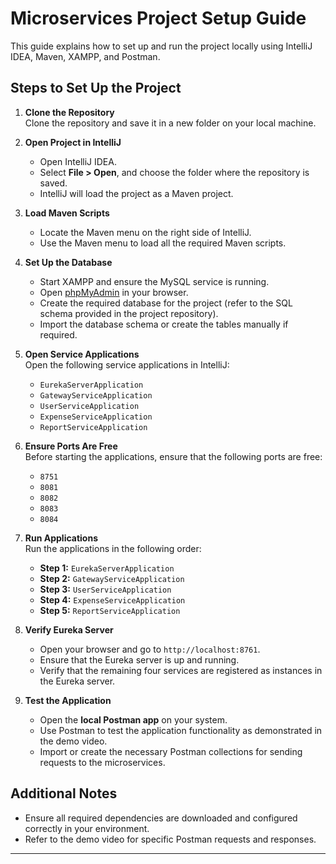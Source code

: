 # Microservices Project Setup Guide

This guide explains how to set up and run the project locally using IntelliJ IDEA, Maven, XAMPP, and Postman.

## Steps to Set Up the Project

1. **Clone the Repository**  
   Clone the repository and save it in a new folder on your local machine.

2. **Open Project in IntelliJ**  
   - Open IntelliJ IDEA.  
   - Select **File > Open**, and choose the folder where the repository is saved.  
   - IntelliJ will load the project as a Maven project.

3. **Load Maven Scripts**  
   - Locate the Maven menu on the right side of IntelliJ.  
   - Use the Maven menu to load all the required Maven scripts.

4. **Set Up the Database**  
   - Start XAMPP and ensure the MySQL service is running.  
   - Open [phpMyAdmin](http://localhost/phpmyadmin) in your browser.  
   - Create the required database for the project (refer to the SQL schema provided in the project repository).  
   - Import the database schema or create the tables manually if required.

5. **Open Service Applications**  
   Open the following service applications in IntelliJ:
   - `EurekaServerApplication`
   - `GatewayServiceApplication`
   - `UserServiceApplication`
   - `ExpenseServiceApplication`
   - `ReportServiceApplication`

6. **Ensure Ports Are Free**  
   Before starting the applications, ensure that the following ports are free:  
   - `8751`  
   - `8081`  
   - `8082`  
   - `8083`  
   - `8084`

7. **Run Applications**  
   Run the applications in the following order:  
   - **Step 1:** `EurekaServerApplication`  
   - **Step 2:** `GatewayServiceApplication`  
   - **Step 3:** `UserServiceApplication`  
   - **Step 4:** `ExpenseServiceApplication`  
   - **Step 5:** `ReportServiceApplication`

8. **Verify Eureka Server**  
   - Open your browser and go to `http://localhost:8761`.  
   - Ensure that the Eureka server is up and running.  
   - Verify that the remaining four services are registered as instances in the Eureka server.

9. **Test the Application**  
   - Open the **local Postman app** on your system.  
   - Use Postman to test the application functionality as demonstrated in the demo video.  
   - Import or create the necessary Postman collections for sending requests to the microservices.

## Additional Notes
- Ensure all required dependencies are downloaded and configured correctly in your environment.
- Refer to the demo video for specific Postman requests and responses.

---
